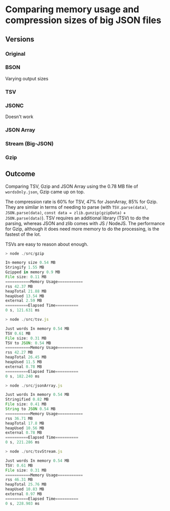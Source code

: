 # Comparing memory usage and compression sizes of big JSON files

## Versions

### Original

### BSON

Varying output sizes

### TSV

### JSONC

Doesn't work

### JSON Array

### Stream (Big-JSON)

### Gzip

## Outcome

Comparing TSV, Gzip and JSON Array using the 0.78 MB file of `wordsOnly.json`, Gzip came up on top.

The compression rate is 60% for TSV, 47% for JsonArray, 85% for Gzip. They are similar in terms of needing to parse (with `TSV.parse(data)`, `JSON.parse(data)`, `const data = zlib.gunzip(gzipData)` + `JSON.parse(data)`). TSV requires an additional library (TSV) to do the parsing, whereas JSON and zlib comes with JS / NodeJS. The performance for Gzip, although it does need more memory to do the processing, is the fastest of the lot.

TSVs are easy to reason about enough.

```js
> node ./src/gzip

In-memory size 0.54 MB
Stringify 1.55 MB
Gzipped in memory 0.9 MB
File size: 0.11 MB
===========Memory Usage===========
rss 42.37 MB
heapTotal 21.88 MB
heapUsed 13.54 MB
external 2.59 MB
==========Elapsed Time==========
0 s, 121.631 ms

> node ./src/tsv.js

Just words In memory 0.54 MB
TSV 0.61 MB
File size: 0.31 MB
TSV to JSON: 0.54 MB
===========Memory Usage===========
rss 42.27 MB
heapTotal 26.45 MB
heapUsed 11.5 MB
external 0.78 MB
==========Elapsed Time==========
0 s, 182.240 ms

> node ./src/jsonArray.js

Just words In memory 0.54 MB
Stringified 0.82 MB
File size: 0.41 MB
String to JSON 0.54 MB
===========Memory Usage===========
rss 36.71 MB
heapTotal 17.8 MB
heapUsed 10.56 MB
external 0.78 MB
==========Elapsed Time==========
0 s, 221.286 ms

> node ./src/tsvStream.js

Just words In memory 0.54 MB
TSV: 0.61 MB
File size: 0.31 MB
===========Memory Usage===========
rss 46.31 MB
heapTotal 25.76 MB
heapUsed 10.83 MB
external 0.97 MB
==========Elapsed Time==========
0 s, 228.903 ms
```
